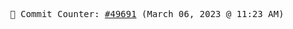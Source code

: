 <p align="center">
    <samp>
        📮 Commit Counter: <a href="https://github.com/Javascript-void0/Javascript-void0/commits/main">#49691</a> (March 06, 2023 @ 11:23 AM)
    </samp>
</p>